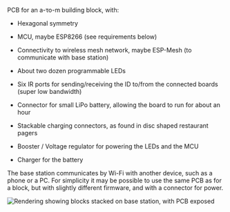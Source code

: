 PCB for an a-το-m building block, with:

  * Hexagonal symmetry

  * MCU, maybe ESP8266 (see requirements below)

  * Connectivity to wireless mesh network, maybe ESP-Mesh (to
    communicate with base station)

  * About two dozen programmable LEDs

  * Six IR ports for sending/receiving the ID to/from the connected
    boards (super low bandwidth)

  * Connector for small LiPo battery, allowing the board to run for
    about an hour

  * Stackable charging connectors, as found in disc shaped restaurant
    pagers

  * Booster / Voltage regulator for powering the LEDs and the MCU

  * Charger for the battery

The base station communicates by Wi-Fi with another device, such as a
phone or a PC. For simplicity it may be possible to use the same PCB
as for a block, but with slightly different firmware, and with a
connector for power.

![Rendering showing blocks stacked on base station, with PCB
exposed](rendering.jpg)
